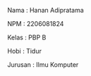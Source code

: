 Nama    : Hanan Adipratama

NPM     : 2206081824

Kelas   : PBP B

Hobi    : Tidur

Jurusan : Ilmu Komputer